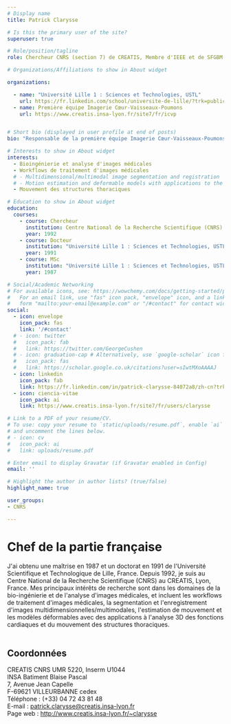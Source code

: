 ```yaml
---
# Display name
title: Patrick Clarysse

# Is this the primary user of the site?
superuser: true

# Role/position/tagline
role: Chercheur CNRS (section 7) de CREATIS, Membre d'IEEE et de SFGBM

# Organizations/Affiliations to show in About widget

organizations:

  - name: "Université Lille 1 : Sciences et Technologies, USTL"
    url: https://fr.linkedin.com/school/universite-de-lille/?trk=public_profile_topcard-school 
  - name: Première équipe Imagerie Cœur-Vaisseaux-Poumons
    url: https://www.creatis.insa-lyon.fr/site7/fr/icvp


# Short bio (displayed in user profile at end of posts)
bio: "Responsable de la première équipe Imagerie Cœur-Vaisseaux-Poumons"

# Interests to show in About widget
interests:
  - Bioingénierie et analyse d'images médicales
  - Workflows de traitement d'images médicales
  # - Multidimensional/multimodal image segmentation and registration
  # - Motion estimation and deformable models with applications to the 3D analysis of the heart functions
  - Mouvement des structures thoraciques

# Education to show in About widget
education:
  courses:
    - course: Chercheur
      institution: Centre National de la Recherche Scientifique (CNRS) en CREATIS, Lyon, France
      year: 1992
    - course: Docteur
      institution: "Université Lille 1 : Sciences et Technologies, USTL, France"
      year: 1991
    - course: MSc
      institution: "Université Lille 1 : Sciences et Technologies, USTL, France"
      year: 1987

# Social/Academic Networking
# For available icons, see: https://wowchemy.com/docs/getting-started/page-builder/#icons
#   For an email link, use "fas" icon pack, "envelope" icon, and a link in the
#   form "mailto:your-email@example.com" or "/#contact" for contact widget.
social:
  - icon: envelope
    icon_pack: fas
    link: '/#contact'
  # - icon: twitter
  #   icon_pack: fab
  #   link: https://twitter.com/GeorgeCushen
  # - icon: graduation-cap # Alternatively, use `google-scholar` icon from `ai` icon pack
  #   icon_pack: fas
  #   link: https://scholar.google.co.uk/citations?user=sIwtMXoAAAAJ
  - icon: linkedin
    icon_pack: fab
    link: https://fr.linkedin.com/in/patrick-clarysse-84072a8/zh-cn?trk=people-guest_people_search-card
  - icon: ciencia-vitae
    icon_pack: ai
    link: https://www.creatis.insa-lyon.fr/site7/fr/users/clarysse 

# Link to a PDF of your resume/CV.
# To use: copy your resume to `static/uploads/resume.pdf`, enable `ai` icons in `params.toml`,
# and uncomment the lines below.
# - icon: cv
#   icon_pack: ai
#   link: uploads/resume.pdf

# Enter email to display Gravatar (if Gravatar enabled in Config)
email: ''

# Highlight the author in author lists? (true/false)
highlight_name: true

user_groups:
- CNRS

---
```

# Chef de la partie française
J'ai obtenu une maîtrise en 1987 et un doctorat en 1991 de l'Université Scientifique et Technologique de Lille, France. Depuis 1992, je suis au Centre National de la Recherche Scientifique (CNRS) au CREATIS, Lyon, France. Mes principaux intérêts de recherche sont dans les domaines de la bio-ingénierie et de l'analyse d'images médicales, et incluent les workflows de traitement d'images médicales, la segmentation et l'enregistrement d'images multidimensionnelles/multimodales, l'estimation de mouvement et les modèles déformables avec des applications à l'analyse 3D des fonctions cardiaques et du mouvement des structures thoraciques.<br><br>


## Coordonnées

CREATIS CNRS UMR 5220, Inserm U1044<br>
INSA Batiment Blaise Pascal<br>
7, Avenue Jean Capelle<br>
F-69621 VILLEURBANNE cedex<br>
Téléphone : (+33) 04 72 43 81 48<br>
E-mail : patrick.clarysse@creatis.insa-lyon.fr<br>
Page web : http://www.creatis.insa-lyon.fr/~clarysse<br>
